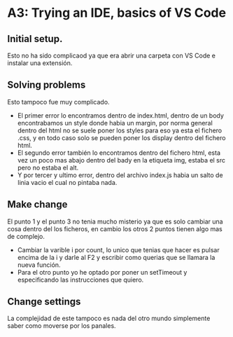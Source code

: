 # A3: Trying an IDE, basics of VS Code
## Initial setup.
Esto no ha sido complicaod ya que era abrir una carpeta con VS Code e instalar una extensión.

## Solving problems
Esto tampoco fue muy complicado.
- El primer error lo encontramos dentro de index.html, dentro de un body encontrabamos un style donde habia un margin, por norma general dentro del html no se suele poner los styles para eso ya esta el fichero .css, y en todo caso solo se pueden poner los display dentro del fichero html.
- El segundo error también lo encontramos dentro del fichero html, esta vez un poco mas abajo dentro del bady en la etiqueta img, estaba el src pero no estaba el alt.
- Y por tercer y ultimo error, dentro del archivo index.js habia un salto de linia vacio el cual no pintaba nada.

## Make change

El punto 1 y el punto 3 no tenia mucho misterio ya que es solo cambiar una cosa dentro del los ficheros, en cambio los otros 2 puntos tienen algo mas de complejo.

-  Cambiar la varible i por count, lo unico que tenias que hacer es pulsar encima de la i y darle al F2 y escribir como querias que se llamara la nueva función.
- Para el otro punto yo he optado por poner un setTimeout y especificando las instrucciones que quiero.

## Change settings
La complejidad de este tampoco es nada del otro mundo simplemente saber como moverse por los panales.
